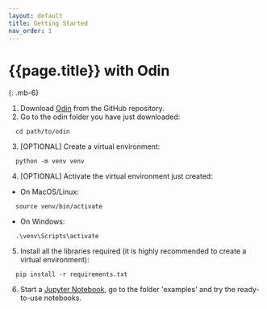 ```yaml
---
layout: default
title: Getting Started
nav_order: 1
---
```


# {{page.title}} with Odin
{: .mb-6}

1. Download <a href="https://github.com/rnt-pmi/odin" target="_blank">Odin</a> from the GitHub repository.
2. Go to the odin folder you have just downloaded:
```
  cd path/to/odin
```
3. [OPTIONAL] Create a virtual environment:
```
  python -m venv venv
```
4. [OPTIONAL] Activate the virtual environment just created:
- On MacOS/Linux:
```
  source venv/bin/activate
```
- On Windows:
```
  .\venv\Scripts\activate
```
5. Install all the libraries required (it is highly recommended to create a virtual environment):
```
  pip install -r requirements.txt
```
6. Start a <a href="https://jupyter.org/" target="_blank">Jupyter Notebook</a>, go to the folder 'examples' and try the ready-to-use notebooks.
